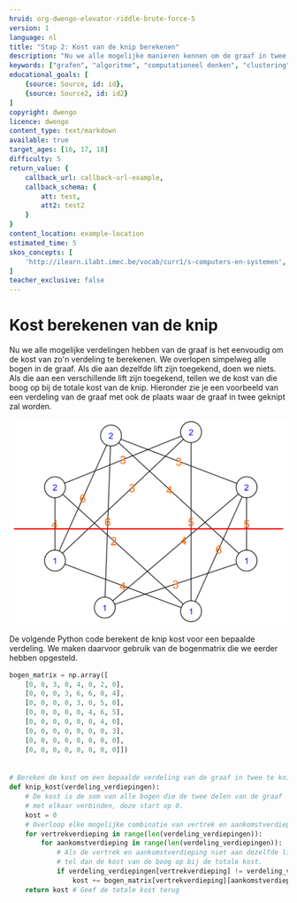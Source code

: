 ```yaml
---
hruid: org-dwengo-elevator-riddle-brute-force-5
version: 1
language: nl
title: "Stap 2: Kost van de knip berekenen"
description: "Nu we alle mogelijke manieren kennen om de graaf in twee te delen, moeten we voor elke opsplitsing de knip kost berekenen."
keywords: ["grafen", "algoritme", "computationeel denken", "clustering", "datastructuur", "brute force", "python"]
educational_goals: [
    {source: Source, id: id}, 
    {source: Source2, id: id2}
]
copyright: dwengo
licence: dwengo
content_type: text/markdown
available: true
target_ages: [16, 17, 18]
difficulty: 5
return_value: {
    callback_url: callback-url-example,
    callback_schema: {
        att: test,
        att2: test2
    }
}
content_location: example-location
estimated_time: 5
skos_concepts: [
    'http://ilearn.ilabt.imec.be/vocab/curr1/s-computers-en-systemen', 
]
teacher_exclusive: false
---
```


# Kost berekenen van de knip

Nu we alle mogelijke verdelingen hebben van de graaf is het eenvoudig om de kost van zo'n verdeling te berekenen. We overlopen simpelweg alle bogen in de graaf. Als die aan dezelfde lift zijn toegekend, doen we niets. Als die aan een verschillende lift zijn toegekend, tellen we de kost van die boog op bij de totale kost van de knip. Hieronder zie je een voorbeeld van een verdeling van de graaf met ook de plaats waar de graaf in twee geknipt zal worden.

 ![Voorbeeld van een labeling van de graaf.](embed/verplaatsingen_chaos_labeled.png "Voorbeeld van een labeling van de graaf.")

 De volgende Python code berekent de knip kost voor een bepaalde verdeling. We maken daarvoor gebruik van de bogenmatrix die we eerder hebben opgesteld.

```python
bogen_matrix = np.array([
    [0, 0, 3, 0, 4, 0, 2, 0],
    [0, 0, 0, 3, 6, 6, 0, 4],
    [0, 0, 0, 0, 3, 0, 5, 0],
    [0, 0, 0, 0, 0, 4, 6, 5],
    [0, 0, 0, 0, 0, 0, 4, 0],
    [0, 0, 0, 0, 0, 0, 0, 3],
    [0, 0, 0, 0, 0, 0, 0, 0],
    [0, 0, 0, 0, 0, 0, 0, 0]])


# Bereken de kost om een bepaalde verdeling van de graaf in twee te knippen
def knip_kost(verdeling_verdiepingen):
    # De kost is de som van alle bogen die de twee delen van de graaf 
    # met elkaar verbinden, deze start op 0.
    kost = 0
    # Overloop elke mogelijke combinatie van vertrek en aankomstverdieping.
    for vertrekverdieping in range(len(verdeling_verdiepingen)):
        for aankomstverdieping in range(len(verdeling_verdiepingen)):
            # Als de vertrek en aankomstverdieping niet aan dezelfde lift zijn toegekend, 
            # tel dan de kost van de boog op bij de totale kost.
            if verdeling_verdiepingen[vertrekverdieping] != verdeling_verdiepingen[aankomstverdieping]:
                kost += bogen_matrix[vertrekverdieping][aankomstverdieping]
    return kost # Geef de totale kost terug
```
